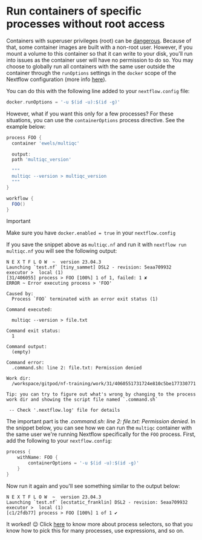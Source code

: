 # Run containers of specific processes without root access

Containers with superuser privileges (root) can be [dangerous](https://docs.bitnami.com/tutorials/why-non-root-containers-are-important-for-security). Because of that, 
some container images are built with a non-root user. However, if you mount a 
volume to this container so that it can write to your disk, you'll run into 
issues as the container user will have no permission to do so. You may choose 
to globally run all containers with the same user outside the container through
 the `runOptions` settings in the `docker` scope of the Nextflow configuration 
(more info [here](https://www.nextflow.io/docs/latest/config.html#scope-docker)).

You can do this with the following line added to your `nextflow.config` file:

```Groovy
docker.runOptions = '-u $(id -u):$(id -g)'
```

However, what if you want this only for a few processes? For these situations, 
you can use the `containerOptions` process directive. See the example below:

```Groovy
process FOO {
  container 'ewels/multiqc'

  output:
  path 'multiqc_version'

  """
  multiqc --version > multiqc_version
  """
}

workflow {
  FOO()
}
```

> [!IMPORTANT]
> Make sure you have `docker.enabled = true` in your `nextflow.config`

If you save the snippet above as `multiqc.nf` and run it with 
`nextflow run multiqc.nf` you will see the following output:

```console
N E X T F L O W  ~  version 23.04.3
Launching `test.nf` [tiny_sammet] DSL2 - revision: 5eaa709932
executor >  local (1)
[31/406055] process > FOO [100%] 1 of 1, failed: 1 ✘
ERROR ~ Error executing process > 'FOO'

Caused by:
  Process `FOO` terminated with an error exit status (1)

Command executed:

  multiqc --version > file.txt

Command exit status:
  1

Command output:
  (empty)

Command error:
  .command.sh: line 2: file.txt: Permission denied

Work dir:
  /workspace/gitpod/nf-training/work/31/4060551731724e810c5be177330771

Tip: you can try to figure out what's wrong by changing to the process work dir and showing the script file named `.command.sh`

 -- Check '.nextflow.log' file for details
```

The important part is the *.command.sh: line 2: file.txt: Permission denied*. 
In the snippet below, you can see how we can run the `multiqc` container with 
the same user we're running Nextflow specifically for the `FOO` process. First,
 add the following to your `nextflow.config`:

```Groovy
process {
    withName: FOO {
        containerOptions = '-u $(id -u):$(id -g)'
    }
}
```

Now run it again and you'll see something similar to the output below:

```console
N E X T F L O W  ~  version 23.04.3
Launching `test.nf` [ecstatic_franklin] DSL2 - revision: 5eaa709932
executor >  local (1)
[c1/2fdb77] process > FOO [100%] 1 of 1 ✔
```

It worked! 😉 Click [here](https://www.nextflow.io/docs/latest/config.html#process-selectors) to know more about process selectors, so that 
you know how to pick this for many processes, use expressions, and so on.
